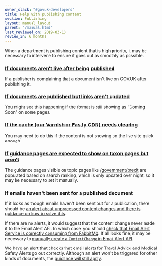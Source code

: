 ```yaml
---
owner_slack: "#govuk-developers"
title: Help with publishing content
section: Publishing
layout: manual_layout
parent: "/manual.html"
last_reviewed_on: 2019-03-13
review_in: 6 months
---
```


When a department is publishing content that is high priority, it may be
necessary to intervene to ensure it goes out as smoothly as possible.

### [If documents aren't live after being published][live]

If a publisher is complaining that a document isn't live on GOV.UK after
publishing it.

[live]: documents-arent-live-after-publishing.html

### [If documents are published but links aren't updated][links]

You might see this happening if the format is still showing as "Coming Soon"
on some pages.

[links]: documents-are-published-but-links-arent-updated.html

### [If the cache (our Varnish or Fastly CDN) needs clearing][cache]

You may need to do this if the content is not showing on the live site quick
enough.

[cache]: cache-flush.html

### [If guidance pages are expected to show on taxon pages but aren't][search]

The guidance pages visible on topic pages like
[/government/brexit](https://www.gov.uk/government/brexit) are populated based
on search ranking, which is only updated over night, so it may be necessary to
set it manually.

[search]: manually-setting-search-popularity-of-content.html

### If emails haven't been sent for a published document

If it looks as though emails haven't been sent out for a publication, there
should be [an alert about unprocessed content changes and there is guidance on
how to solve this](alerts/email-alert-api-app-healthcheck-not-ok.html#unprocessed-content-changes-content_changes).

If there are no alerts, it would suggest that the content change never made it
to the Email Alert API. In which case, you should [check that Email Alert
Service is correctly consuming from RabbitMQ](alerts/rabbitmq-no-consumers-consuming.html).
If all looks fine, it may be necessary to [manually create a `ContentChange` in
Email Alert API](https://github.com/alphagov/email-alert-api/blob/1aee9703bf303d43ba4ecb5f6fd771b757d52daf/app/services/notification_handler_service.rb#L24-L43).

We have an alert that checks that email alerts for Travel Advice and Medical
Safety Alerts go out correctly. Although an alert won't be triggered for other
kinds of documents, the [guidance will still apply](alerts/email-alerts.html).

